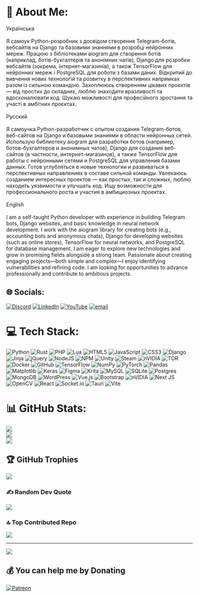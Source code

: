 # 💫 About Me:
Українська<br><br>Я самоук Python-розробник з досвідом створення Telegram-ботів, вебсайтів на Django та базовими знаннями в розробці нейронних мереж. Працюю з бібліотеками aiogram для створення ботів (наприклад, ботів-бухгалтерів та анонімних чатів), Django для розробки вебсайтів (зокрема, інтернет-магазинів), а також TensorFlow для нейронних мереж і PostgreSQL для роботи з базами даних. Відкритий до вивчення нових технологій та розвитку в перспективних напрямках разом із сильною командою. Захоплююсь створенням цікавих проєктів — від простих до складних, люблю знаходити вразливості та вдосконалювати код. Шукаю можливості для професійного зростання та участі в амбітних проєктах.<br><br>Русский<br><br>Я самоучка Python-разработчик с опытом создания Telegram-ботов, веб-сайтов на Django и базовыми знаниями в области нейронных сетей. Использую библиотеку aiogram для разработки ботов (например, ботов-бухгалтеров и анонимных чатов), Django для создания веб-сайтов (в частности, интернет-магазинов), а также TensorFlow для работы с нейронными сетями и PostgreSQL для управления базами данных. Готов углубляться в новые технологии и развиваться в перспективных направлениях в составе сильной команды. Увлекаюсь созданием интересных проектов — как простых, так и сложных, люблю находить уязвимости и улучшать код. Ищу возможности для профессионального роста и участия в амбициозных проектах.<br><br>English<br><br>I am a self-taught Python developer with experience in building Telegram bots, Django websites, and basic knowledge in neural network development. I work with the aiogram library for creating bots (e.g., accounting bots and anonymous chats), Django for developing websites (such as online stores), TensorFlow for neural networks, and PostgreSQL for database management. I am eager to explore new technologies and grow in promising fields alongside a strong team. Passionate about creating engaging projects—both simple and complex—I enjoy identifying vulnerabilities and refining code. I am looking for opportunities to advance professionally and contribute to ambitious projects.


## 🌐 Socials:
[![Discord](https://img.shields.io/badge/Discord-%237289DA.svg?logo=discord&logoColor=white)](https://discord.gg/halyia) [![LinkedIn](https://img.shields.io/badge/LinkedIn-%230077B5.svg?logo=linkedin&logoColor=white)](https://linkedin.com/in/https://www.linkedin.com/in/%D0%BD%D0%B5%D0%B7%D0%B3%D0%BE%D0%B4%D1%8E%D0%BA-%D0%BC%D0%B8%D1%80%D0%BE%D1%81%D0%BB%D0%B0%D0%B2-4960a22a0/) [![YouTube](https://img.shields.io/badge/YouTube-%23FF0000.svg?logo=YouTube&logoColor=white)](https://youtube.com/@https://www.youtube.com/@mirozr6707) [![email](https://img.shields.io/badge/Email-D14836?logo=gmail&logoColor=white)](mailto:miroslavnezgoduk8@gmail.com) 

# 💻 Tech Stack:
![Python](https://img.shields.io/badge/python-3670A0?style=for-the-badge&logo=python&logoColor=ffdd54) ![Rust](https://img.shields.io/badge/rust-%23000000.svg?style=for-the-badge&logo=rust&logoColor=white) ![PHP](https://img.shields.io/badge/php-%23777BB4.svg?style=for-the-badge&logo=php&logoColor=white) ![Lua](https://img.shields.io/badge/lua-%232C2D72.svg?style=for-the-badge&logo=lua&logoColor=white) ![HTML5](https://img.shields.io/badge/html5-%23E34F26.svg?style=for-the-badge&logo=html5&logoColor=white) ![JavaScript](https://img.shields.io/badge/javascript-%23323330.svg?style=for-the-badge&logo=javascript&logoColor=%23F7DF1E) ![CSS3](https://img.shields.io/badge/css3-%231572B6.svg?style=for-the-badge&logo=css3&logoColor=white) ![Django](https://img.shields.io/badge/django-%23092E20.svg?style=for-the-badge&logo=django&logoColor=white) ![Jinja](https://img.shields.io/badge/jinja-white.svg?style=for-the-badge&logo=jinja&logoColor=black) ![jQuery](https://img.shields.io/badge/jquery-%230769AD.svg?style=for-the-badge&logo=jquery&logoColor=white) ![NodeJS](https://img.shields.io/badge/node.js-6DA55F?style=for-the-badge&logo=node.js&logoColor=white) ![NPM](https://img.shields.io/badge/NPM-%23CB3837.svg?style=for-the-badge&logo=npm&logoColor=white) ![Unity](https://img.shields.io/badge/unity-%23000000.svg?style=for-the-badge&logo=unity&logoColor=white) ![Steam](https://img.shields.io/badge/steam-%23000000.svg?style=for-the-badge&logo=steam&logoColor=white) ![nVIDIA](https://img.shields.io/badge/nVIDIA-%2376B900.svg?style=for-the-badge&logo=nVIDIA&logoColor=white) ![TOR](https://img.shields.io/badge/tor-%237E4798.svg?style=for-the-badge&logo=tor-project&logoColor=white) ![Docker](https://img.shields.io/badge/docker-%230db7ed.svg?style=for-the-badge&logo=docker&logoColor=white) ![GitHub](https://img.shields.io/badge/github-%23121011.svg?style=for-the-badge&logo=github&logoColor=white) ![TensorFlow](https://img.shields.io/badge/TensorFlow-%23FF6F00.svg?style=for-the-badge&logo=TensorFlow&logoColor=white) ![NumPy](https://img.shields.io/badge/numpy-%23013243.svg?style=for-the-badge&logo=numpy&logoColor=white) ![PyTorch](https://img.shields.io/badge/PyTorch-%23EE4C2C.svg?style=for-the-badge&logo=PyTorch&logoColor=white) ![Pandas](https://img.shields.io/badge/pandas-%23150458.svg?style=for-the-badge&logo=pandas&logoColor=white) ![Matplotlib](https://img.shields.io/badge/Matplotlib-%23ffffff.svg?style=for-the-badge&logo=Matplotlib&logoColor=black) ![Keras](https://img.shields.io/badge/Keras-%23D00000.svg?style=for-the-badge&logo=Keras&logoColor=white) ![Figma](https://img.shields.io/badge/figma-%23F24E1E.svg?style=for-the-badge&logo=figma&logoColor=white) ![Krita](https://img.shields.io/badge/Krita-203759?style=for-the-badge&logo=krita&logoColor=EEF37B) ![MySQL](https://img.shields.io/badge/mysql-4479A1.svg?style=for-the-badge&logo=mysql&logoColor=white) ![SQLite](https://img.shields.io/badge/sqlite-%2307405e.svg?style=for-the-badge&logo=sqlite&logoColor=white) ![Postgres](https://img.shields.io/badge/postgres-%23316192.svg?style=for-the-badge&logo=postgresql&logoColor=white) ![MongoDB](https://img.shields.io/badge/MongoDB-%234ea94b.svg?style=for-the-badge&logo=mongodb&logoColor=white) ![WordPress](https://img.shields.io/badge/WordPress-%23117AC9.svg?style=for-the-badge&logo=WordPress&logoColor=white) ![Vue.js](https://img.shields.io/badge/vue.js-%2335495e.svg?style=for-the-badge&logo=vuedotjs&logoColor=%234FC08D) ![Bootstrap](https://img.shields.io/badge/bootstrap-%238511FA.svg?style=for-the-badge&logo=bootstrap&logoColor=white) ![nVIDIA](https://img.shields.io/badge/cuda-000000.svg?style=for-the-badge&logo=nVIDIA&logoColor=green) ![Next JS](https://img.shields.io/badge/Next-black?style=for-the-badge&logo=next.js&logoColor=white) ![OpenCV](https://img.shields.io/badge/opencv-%23white.svg?style=for-the-badge&logo=opencv&logoColor=white) ![React](https://img.shields.io/badge/react-%2320232a.svg?style=for-the-badge&logo=react&logoColor=%2361DAFB) ![Socket.io](https://img.shields.io/badge/Socket.io-black?style=for-the-badge&logo=socket.io&badgeColor=010101) ![Tauri](https://img.shields.io/badge/tauri-%2324C8DB.svg?style=for-the-badge&logo=tauri&logoColor=%23FFFFFF) ![Vite](https://img.shields.io/badge/vite-%23646CFF.svg?style=for-the-badge&logo=vite&logoColor=white)
# 📊 GitHub Stats:
![](https://github-readme-stats.vercel.app/api?username=Miroslavchen&theme=dark&hide_border=false&include_all_commits=false&count_private=false)<br/>
![](https://nirzak-streak-stats.vercel.app/?user=Miroslavchen&theme=dark&hide_border=false)<br/>
![](https://github-readme-stats.vercel.app/api/top-langs/?username=Miroslavchen&theme=dark&hide_border=false&include_all_commits=false&count_private=false&layout=compact)

## 🏆 GitHub Trophies
![](https://github-profile-trophy.vercel.app/?username=Miroslavchen&theme=radical&no-frame=false&no-bg=true&margin-w=4)

### ✍️ Random Dev Quote
![](https://quotes-github-readme.vercel.app/api?type=horizontal&theme=radical)

### 🔝 Top Contributed Repo
![](https://github-contributor-stats.vercel.app/api?username=Miroslavchen&limit=5&theme=dark&combine_all_yearly_contributions=true)

---
[![](https://visitcount.itsvg.in/api?id=Miroslavchen&icon=0&color=0)](https://visitcount.itsvg.in)

  ## 💰 You can help me by Donating
  [![Patreon](https://img.shields.io/badge/Patreon-F96854?style=for-the-badge&logo=patreon&logoColor=white)](https://patreon.com/https://www.patreon.com/c/Mirozr) 

  
<!-- Proudly created with GPRM ( https://gprm.itsvg.in ) -->
